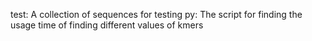 test: A collection of sequences for testing
py: The script for finding the usage time of finding different values of kmers
